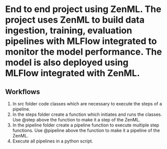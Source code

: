 # End to end project using ZenML. The project uses ZenML to build data ingestion, training, evaluation pipelines with MLFlow integrated to monitor the model performance. The model is also deployed using MLFlow integrated with ZenML.

## Workflows
1. In src folder code classes which are necessary to execute the steps of a pipeline.
2. In the steps folder create a function which initiates and runs the classes. Use @step above the function to make it a step of the ZenML.
3. In the pipeline folder create a pipeline function to execute multiple step functions. Use @pipeline above the function to make it a pipeline of the ZenML.
4. Execute all pipelines in a python script.
